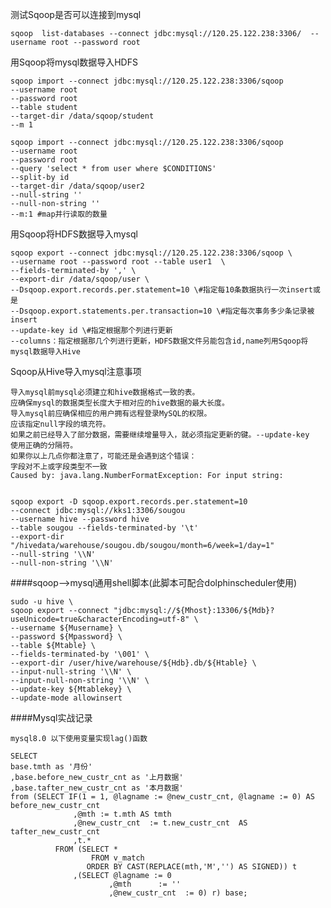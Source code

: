 测试Sqoop是否可以连接到mysql

    sqoop  list-databases --connect jdbc:mysql://120.25.122.238:3306/  --username root --password root

用Sqoop将mysql数据导入HDFS

    sqoop import --connect jdbc:mysql://120.25.122.238:3306/sqoop 
    --username root 
    --password root 
    --table student 
    --target-dir /data/sqoop/student 
    --m 1 
  
    sqoop import --connect jdbc:mysql://120.25.122.238:3306/sqoop 
    --username root 
    --password root 
    --query 'select * from user where $CONDITIONS' 
    --split-by id 
    --target-dir /data/sqoop/user2  
    --null-string '' 
    --null-non-string ''
    --m:1 #map并行读取的数量
  
用Sqoop将HDFS数据导入mysql

    sqoop export --connect jdbc:mysql://120.25.122.238:3306/sqoop \
    --username root --password root --table user1  \
    --fields-terminated-by ',' \
    --export-dir /data/sqoop/user \
    --Dsqoop.export.records.per.statement=10 \#指定每10条数据执行一次insert或是
    --Dsqoop.export.statements.per.transaction=10 \#指定每次事务多少条记录被insert
    --update-key id \#指定根据那个列进行更新
    --columns：指定根据那几个列进行更新，HDFS数据文件叧能包含id,name列用Sqoop将mysql数据导入Hive

Sqoop从Hive导入mysql注意事项

    导入mysql前mysql必须建立和hive数据格式一致的表。
    应确保mysql的数据类型长度大于相对应的hive数据的最大长度。
    导入mysql前应确保相应的用户拥有远程登录MySQL的权限。
    应该指定null字段的填充符。
    如果之前已经导入了部分数据，需要继续增量导入，就必须指定更新的键。--update-key
    使用正确的分隔符。
    如果你以上几点你都注意了，可能还是会遇到这个错误：
    字段对不上或字段类型不一致
    Caused by: java.lang.NumberFormatException: For input string:


    sqoop export -D sqoop.export.records.per.statement=10 
    --connect jdbc:mysql://kks1:3306/sougou 
    --username hive --password hive 
    --table sougou --fields-terminated-by '\t' 
    --export-dir "/hivedata/warehouse/sougou.db/sougou/month=6/week=1/day=1"
    --null-string '\\N' 
    --null-non-string '\\N'

####sqoop-->mysql通用shell脚本(此脚本可配合dolphinscheduler使用)

    sudo -u hive \
    sqoop export --connect "jdbc:mysql://${Mhost}:13306/${Mdb}?useUnicode=true&characterEncoding=utf-8" \
    --username ${Musername} \
    --password ${Mpassword} \
    --table ${Mtable} \
    --fields-terminated-by '\001' \
    --export-dir /user/hive/warehouse/${Hdb}.db/${Htable} \
    --input-null-string '\\N' \
    --input-null-non-string '\\N' \
    --update-key ${Mtablekey} \
    --update-mode allowinsert
    
    
####Mysql实战记录

    mysql8.0 以下使用变量实现lag()函数
    
    SELECT
    base.tmth as '月份'
    ,base.before_new_custr_cnt as '上月数据'
    ,base.tafter_new_custr_cnt as '本月数据'
    from (SELECT IF(1 = 1, @lagname := @new_custr_cnt, @lagname := 0) AS before_new_custr_cnt 
                  ,@mth := t.mth AS tmth
                  ,@new_custr_cnt  := t.new_custr_cnt  AS tafter_new_custr_cnt
                  ,t.*
              FROM (SELECT *
                      FROM v_match
                     ORDER BY CAST(REPLACE(mth,'M','') AS SIGNED)) t 
                  ,(SELECT @lagname := 0
                          ,@mth      := ''
                          ,@new_custr_cnt  := 0) r) base;
